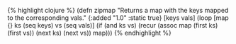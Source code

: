 {% highlight clojure %}
(defn zipmap
  "Returns a map with the keys mapped to the corresponding vals."
  {:added "1.0"
   :static true}
  [keys vals]
    (loop [map {}
           ks (seq keys)
           vs (seq vals)]
      (if (and ks vs)
        (recur (assoc map (first ks) (first vs))
               (next ks)
               (next vs))
        map)))
{% endhighlight %}
